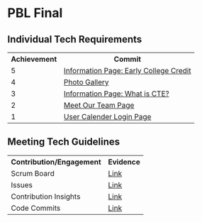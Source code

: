 # PBL Final

## Individual Tech Requirements

<table>
   <tr>
    <th>Achievement</th>
    <th>Commit</th>
   </tr>
      <tr>
    <td>5</td>
      <td><a href="https://github.com/LindaLiu1202/just_here_to_code/commit/440ab62f9c3a4e2052202fa983e60294e27d8fed">Information Page: Early College Credit</a><br></td>
   </tr>
   <tr>
    <td>4</td>
      <td><a href="https://github.com/LindaLiu1202/just_here_to_code/commit/3f73c1b2b4dc0069287154c80f6a7d843d74ecdb">Photo Gallery</a><br></td>
   </tr>
    <tr>
    <td>3</td>
      <td><a href="https://github.com/LindaLiu1202/just_here_to_code/commit/a8c18e827f24f37e8d77204d9dea7bd9d9b3f88e">Information Page: What is CTE?</a><br></td>
   </tr>
   <tr>
    <td>2</td>
    <td><a href="https://github.com/LindaLiu1202/just_here_to_code/commit/f6ab190a0a0ac97afd3ad50999de3689d27b5190">Meet Our Team Page</a><br></td>
   </tr>
  <tr>
    <td>1</td>
    <td><a href="https://github.com/LindaLiu1202/just_here_to_code/commit/f9f35e71605c089bb4767ff1bb3e3b4173f3e92b">User Calender Login Page</a><br></td>   
  </tr>
  </table>
  
  
  ## Meeting Tech Guidelines

<table>
   <tr>
    <th>Contribution/Engagement</th>
    <th>Evidence</th>
   </tr>
   <tr>
    <td>Scrum Board</td>
      <td><a href="https://github.com/LindaLiu1202/just_here_to_code/projects/1">Link</a><br></td>
   </tr>
    <tr>
    <td>Issues</td>
      <td><a href="https://github.com/LindaLiu1202/just_here_to_code/issues?q=is%3Aissue+is%3Aclosed">Link</a><br></td>
   </tr>
   <tr>
    <td>Contribution Insights</td>
    <td><a href="https://github.com/LindaLiu1202/just_here_to_code/graphs/contributors">Link</a><br></td>
   </tr>
  <tr>
    <td>Code Commits</td>
    <td><a href="https://github.com/LindaLiu1202/just_here_to_code/commits?author=LindaLiu1202">Link</a><br></td>   
  </tr>
  </table>

